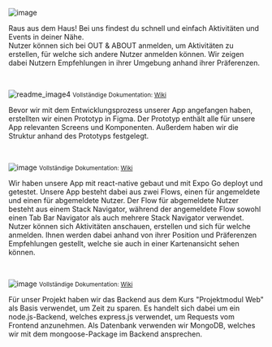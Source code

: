 ![image](https://github.com/mobileappdevhm23/app-app-37/assets/85286401/044475c6-996a-433d-87b4-b2ace847970f)

Raus aus dem Haus! Bei uns findest du schnell und einfach Aktivitäten und Events in deiner Nähe. 
<br />
Nutzer können sich bei OUT & ABOUT anmelden, um Aktivitäten zu erstellen, für welche sich andere Nutzer anmelden können. 
Wir zeigen dabei Nutzern Empfehlungen in ihrer Umgebung anhand ihrer Präferenzen.

<br />

![readme_image4](https://github.com/mobileappdevhm23/app-app-37/assets/85286401/2efecda8-f6d7-498a-b739-d4c2555e432a)
<small>Vollständige Dokumentation: [Wiki](https://github.com/mobileappdevhm23/app-app-37/wiki/Horizontal-Prototype) </small>

Bevor wir mit dem Entwicklungsprozess unserer App angefangen haben, erstellten wir einen Prototyp in Figma.
Der Prototyp enthält alle für unsere App relevanten Screens und Komponenten. Außerdem haben wir die Struktur anhand des Prototyps festgelegt.

<br />

![image](https://github.com/mobileappdevhm23/app-app-37/assets/85286401/c2e18834-7547-4b98-8ad2-095ef33aa3da)
<small>Vollständige Dokumentation: [Wiki](https://github.com/mobileappdevhm23/app-app-37/wiki/Frontend) </small>

Wir haben unsere App mit react-native gebaut und mit Expo Go deployt und getestet. Unsere App besteht dabei aus zwei Flows,
einen für angemeldete und einen für abgemeldete Nutzer. Der Flow für abgemeldete Nutzer besteht aus einem Stack Navigator,
während der angemeldete Flow sowohl einen Tab Bar Navigator als auch mehrere Stack Navigator verwendet.
<br />
Nutzer können sich Aktivitäten anschauen, erstellen und sich für welche anmelden. Ihnen werden dabei anhand von ihrer Position 
und Präferenzen Empfehlungen gestellt, welche sie auch in einer Kartenansicht sehen können.

<br />

![image](https://github.com/mobileappdevhm23/app-app-37/assets/85286401/d259fcfe-740a-4f4a-a319-845a5a8b4c43)
<small>Vollständige Dokumentation: [Wiki](https://github.com/mobileappdevhm23/app-app-37/wiki/Backend) </small>

Für unser Projekt haben wir das Backend aus dem Kurs "Projektmodul Web" als Basis verwendet, um Zeit zu sparen.
Es handelt sich dabei um ein node.js-Backend, welches express.js verwendet, um Requests vom Frontend anzunehmen. Als Datenbank
verwenden wir MongoDB, welches wir mit dem mongoose-Package im Backend ansprechen. 
